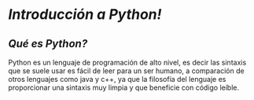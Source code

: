 # **_Introducción a Python!_**

## **_Qué es Python?_**

Python es un lenguaje de programación de alto nivel, es decir las 
sintaxis que se suele usar es fácil de leer para un ser humano, a comparación de otros lenguajes como java y c++, ya que la filosofía del lenguaje es proporcionar una sintaxis muy limpia y que beneficie con código leíble.
